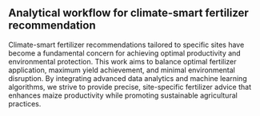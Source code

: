 ## Analytical workflow for climate-smart fertilizer recommendation
Climate-smart fertilizer recommendations tailored to specific sites have become a fundamental concern for achieving optimal productivity and environmental protection. This work aims to balance optimal fertilizer application, maximum yield achievement, and minimal environmental disruption. By integrating advanced data analytics and machine learning algorithms, we strive to provide precise, site-specific fertilizer advice that enhances maize productivity while promoting sustainable agricultural practices. 

